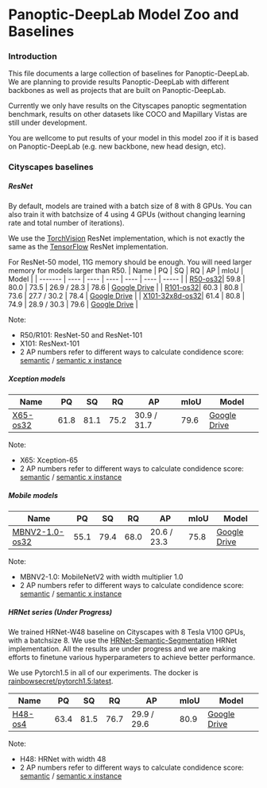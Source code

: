 # Panoptic-DeepLab Model Zoo and Baselines

### Introduction
This file documents a large collection of baselines for Panoptic-DeepLab. We are planning to provide results Panoptic-DeepLab with different backbones as well as projects that are built on Panoptic-DeepLab.

Currently we only have results on the Cityscapes panoptic segmentation benchmark, results on other datasets like COCO and Mapillary Vistas are still under development.

You are wellcome to put results of your model in this model zoo if it is based on Panoptic-DeepLab (e.g. new backbone, new head design, etc).


### Cityscapes baselines
##### ResNet
By default, models are trained with a batch size of 8 with 8 GPUs. You can also train
it with batchsize of 4 using 4 GPUs (without changing learning rate and total number of iterations).

We use the [TorchVision](https://github.com/pytorch/vision/blob/master/torchvision/models/resnet.py)
ResNet implementation, which is not exactly the same as the 
[TensorFlow](https://github.com/tensorflow/models/blob/master/research/deeplab/core/resnet_v1_beta.py) 
ResNet implementation.

For ResNet-50 model, 11G memory should be enough. You will need larger memory for models larger than R50.
| Name    | PQ   | SQ   | RQ   | AP   | mIoU | Model |
| ------- | ---- | ---- | ---- | ---- | ---- | ----- |
| [R50-os32](configs/panoptic_deeplab_R50_os32_cityscapes.yaml)| 59.8 | 80.0 | 73.5 | 26.9 / 28.3 | 78.6 | [Google Drive](https://drive.google.com/file/d/1IhZXtLpVkzhH4S2k27zARM8kUI7G6Hfn/view?usp=sharing) |
| [R101-os32](configs/panoptic_deeplab_R101_os32_cityscapes.yaml)| 60.3 | 80.8 | 73.6 | 27.7 / 30.2 | 78.4 | [Google Drive](https://drive.google.com/file/d/1I26-bTW55crVLqCFB4lhKdIzz8y3X8qR/view?usp=sharing) |
| [X101-32x8d-os32](configs/panoptic_deeplab_X101_32x8d_os32_cityscapes.yaml)| 61.4 | 80.8 | 74.9 | 28.9 / 30.3 | 79.6 | [Google Drive](https://drive.google.com/file/d/10u5w8dbHysSI1HMbfLLuCMV8kpyeDMcO/view?usp=sharing) |

Note:
- R50/R101: ResNet-50 and ResNet-101
- X101: ResNext-101
- 2 AP numbers refer to different ways to calculate condidence score: [semantic](https://github.com/bowenc0221/panoptic-deeplab/blob/9225f83cba48985263775635f0805f482de6aeeb/segmentation/model/post_processing/evaluation_format.py#L49) / [semantic x instance](https://github.com/bowenc0221/panoptic-deeplab/blob/9225f83cba48985263775635f0805f482de6aeeb/segmentation/model/post_processing/evaluation_format.py#L53)



##### Xception models
| Name    | PQ   | SQ   | RQ   | AP   | mIoU | Model |
| ------- | ---- | ---- | ---- | ---- | ---- | ----- |
| [X65-os32](configs/panoptic_deeplab_X65_os32_cityscapes_lr_x10.yaml)| 61.8 | 81.1 | 75.2 | 30.9 / 31.7 | 79.6 | [Google Drive](https://drive.google.com/file/d/1TjN5gUyzA8Q2HqnP6jBu62GRTyAntQeQ/view?usp=sharing) |

Note:
- X65: Xception-65
- 2 AP numbers refer to different ways to calculate condidence score: [semantic](https://github.com/bowenc0221/panoptic-deeplab/blob/9225f83cba48985263775635f0805f482de6aeeb/segmentation/model/post_processing/evaluation_format.py#L49) / [semantic x instance](https://github.com/bowenc0221/panoptic-deeplab/blob/9225f83cba48985263775635f0805f482de6aeeb/segmentation/model/post_processing/evaluation_format.py#L53)




##### Mobile models
| Name    | PQ   | SQ   | RQ   | AP   | mIoU | Model |
| ------- | ---- | ---- | ---- | ---- | ---- | ----- |
| [MBNV2-1.0-os32](configs/panoptic_deeplab_MBNV2_100_os32_cityscapes_bs16_lr_x2.yaml)| 55.1 | 79.4 | 68.0 | 20.6 / 23.3 | 75.8 | [Google Drive](https://drive.google.com/file/d/1E5wsJuYIjKRt1YQm_lV-bDdyL_1UCaDR/view?usp=sharing) |

Note:
- MBNV2-1.0: MobileNetV2 with width multiplier 1.0
- 2 AP numbers refer to different ways to calculate condidence score: [semantic](https://github.com/bowenc0221/panoptic-deeplab/blob/9225f83cba48985263775635f0805f482de6aeeb/segmentation/model/post_processing/evaluation_format.py#L49) / [semantic x instance](https://github.com/bowenc0221/panoptic-deeplab/blob/9225f83cba48985263775635f0805f482de6aeeb/segmentation/model/post_processing/evaluation_format.py#L53)



##### HRNet series (Under Progress)

We trained HRNet-W48 baseline on Cityscapes with 8 Tesla V100 GPUs, with a batchsize 8.
We use the [HRNet-Semantic-Segmentation](https://github.com/HRNet/HRNet-Semantic-Segmentation) HRNet implementation.
All the results are under progress and we are making efforts to finetune various hyperparameters to achieve better performance. 

We use Pytorch1.5 in all of our experiments. The docker is [rainbowsecret/pytorch1.5:latest](https://hub.docker.com/repository/docker/rainbowsecret/pytorch1.5).

| Name    | PQ   | SQ   | RQ   | AP   | mIoU | Model |
| ------- | ---- | ---- | ---- | ---- | ---- | ----- |
| [H48-os4](configs/panoptic_deeplab_H48_os4_cityscapes.yaml)| 63.4  |  81.5  |  76.7 | 29.9 / 29.6 | 80.9 |  [Google Drive](https://drive.google.com/drive/folders/1bJLyZkKsharpGykxjR7hmb6yzp8nmxMj?usp=sharing) |

Note:
- H48: HRNet with width 48
- 2 AP numbers refer to different ways to calculate condidence score: [semantic](https://github.com/bowenc0221/panoptic-deeplab/blob/9225f83cba48985263775635f0805f482de6aeeb/segmentation/model/post_processing/evaluation_format.py#L49) / [semantic x instance](https://github.com/bowenc0221/panoptic-deeplab/blob/9225f83cba48985263775635f0805f482de6aeeb/segmentation/model/post_processing/evaluation_format.py#L53)

